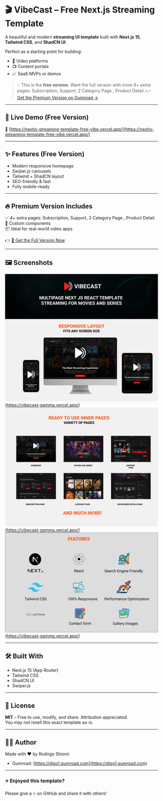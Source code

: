# 🎬 VibeCast – Free Next.js Streaming Template

A beautiful and modern **streaming UI template** built with **Next.js 15**, **Tailwind CSS**, and **ShadCN UI**.

Perfect as a starting point for building:
- 🎥 Video platforms
- 📺 Content portals
- 📈 SaaS MVPs or demos

> 💡 This is the **free version**. Want the full version with more 6+ extra pages: Subscription, Support, 2 Category Page , Product Detail. 
> 👉 [Get the Premium Version on Gumroad →](https://digo1.gumroad.com/l/vibecast-next-js-streaming-template)

---

## 🚀 Live Demo (Free Version)

🔗 [https://nextjs-streaming-template-free-vibe.vercel.app/](https://nextjs-streaming-template-free-vibe.vercel.app/)  


---

## ✨ Features (Free Version)

- Modern responsive homepage
- Swiper.js carousels
- Tailwind + ShadCN layout
- SEO-friendly & fast
- Fully mobile-ready

---

## 🔥 Premium Version Includes

✅ 4+ extra pages: Subscription, Support, 2 Category Page , Product Detail  
🧩 Custom components   
📦 Ideal for real-world video apps

👉 [🎁 Get the Full Version Now](https://gum.co/u/r80qfcme)

---

## 🖼️ Screenshots
![Preview](./VIBECAST-promo-cover.png)(https://vibecast-gamma.vercel.app/)
![Preview](./Frame1.png)(https://vibecast-gamma.vercel.app/)
![Preview](./Frame2.png)(https://vibecast-gamma.vercel.app/)

---

## 🛠️ Built With

- Next.js 15 (App Router)
- Tailwind CSS
- ShadCN UI
- Swiper.js

---

## 📄 License

**MIT** – Free to use, modify, and share. Attribution appreciated.  
You may not resell this exact template as-is.

---

## 🙋‍♂️ Author

Made with ❤️ by Rodrigo Shiomi   
- Gumroad: [https://digo1.gumroad.com](https://digo1.gumroad.com)

---

### ⭐️ Enjoyed this template?

Please give a ⭐️ on GitHub and share it with others!

